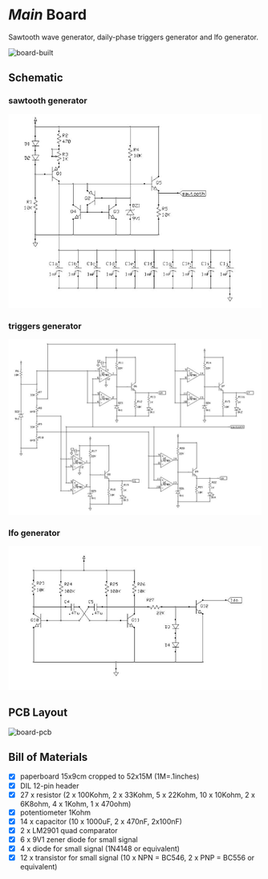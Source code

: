 # *Main* Board
Sawtooth wave generator, daily-phase triggers generator and lfo generator.

![board-built](presepe-main-board_built.jpg)


## Schematic
### sawtooth generator
![board-schematic](presepe-main-board_sawtooth_sch.jpg)

### triggers generator
![board-schematic](presepe-main-board_triggers_sch.jpg)

### lfo generator
![board-schematic](presepe-main-board_lfo_sch.jpg)


## PCB Layout
![board-pcb](presepe-main-board_pcb.jpg)


## Bill of Materials
- [x] paperboard 15x9cm cropped to 52x15M (1M=.1inches)
- [x] DIL 12-pin header
- [x] 27 x resistor (2 x 100Kohm, 2 x 33Kohm, 5 x 22Kohm, 10 x 10Kohm, 2 x 6K8ohm, 4 x 1Kohm, 1 x 470ohm)
- [x] potentiometer 1Kohm
- [x] 14 x capacitor (10 x 1000uF, 2 x 470nF, 2x100nF)
- [x] 2 x LM2901 quad comparator
- [x] 6 x 9V1 zener diode for small signal
- [x] 4 x diode for small signal (1N4148 or equivalent)
- [x] 12 x transistor for small signal (10 x NPN = BC546, 2 x PNP = BC556 or equivalent)